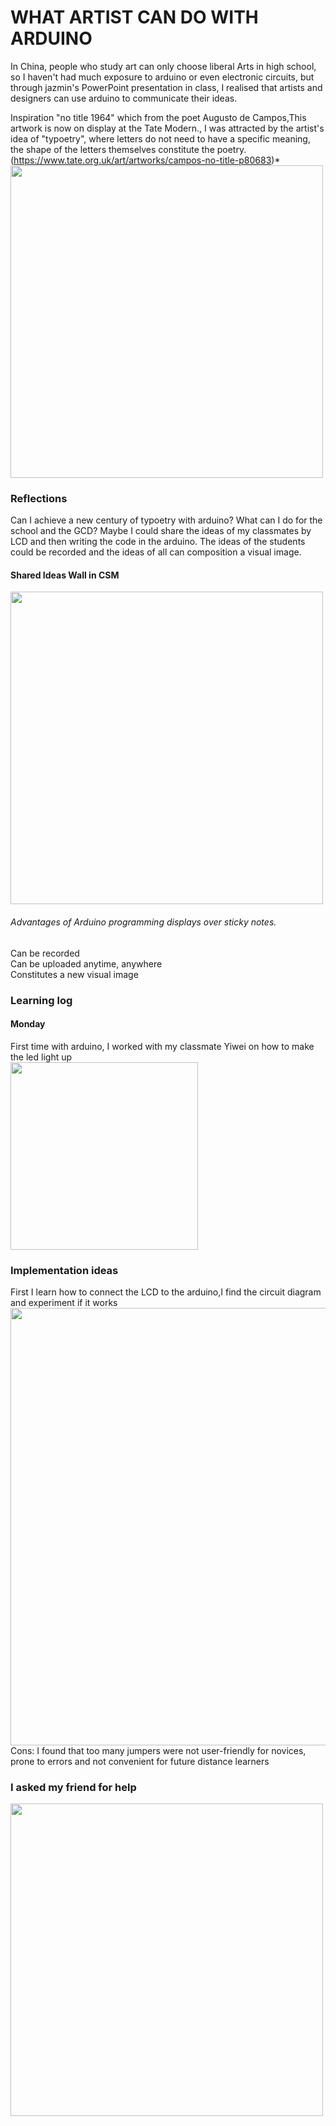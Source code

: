 # WHAT ARTIST CAN DO WITH ARDUINO
In China, people who study art can only choose liberal Arts in high school, so I haven't had much exposure to arduino or even electronic circuits, but through jazmin's PowerPoint presentation in class, I realised that artists and designers can use arduino to communicate their ideas.


Inspiration
  "no title 1964" which from the poet Augusto de Campos,This artwork is now on display at the Tate Modern., I was attracted by the artist's idea of "typoetry", where letters do not need to have a specific meaning, the shape of the letters themselves constitute the poetry.(https://www.tate.org.uk/art/artworks/campos-no-title-p80683)*<br>
<img src="https://user-images.githubusercontent.com/94130084/141469368-0a98c357-150c-4848-8573-35659df45bea.png" width="500px">
### Reflections
Can I achieve a new century of typoetry with arduino? What can I do for the school and the GCD?
Maybe I could share the ideas of my classmates by LCD and then writing the code in the arduino. The ideas of the students could be recorded and the ideas of all can composition  a visual image.
#### Shared Ideas Wall in CSM
<img src="https://user-images.githubusercontent.com/94130084/141470869-72568c3f-3c80-4586-9db9-abeec578f3a2.jpg" width="500px">

###### Advantages of Arduino programming displays over sticky notes.
Can be recorded<br>
Can be uploaded anytime, anywhere<br>
Constitutes a new visual image<br>

### Learning log
#### Monday
First time with arduino, I worked with my classmate Yiwei on how to make the led light up<br>
<img src="https://user-images.githubusercontent.com/94130084/141472402-f132f22b-d13d-46a9-b564-09bde4283742.png" width="300px">
### Implementation ideas
First I learn how to connect the LCD to the arduino,I find the circuit diagram and experiment if it works
<img src="https://user-images.githubusercontent.com/94130084/141473288-cecf4b0d-0e72-40ce-be9a-b47b6a7e5cae.png" width="700px">
Cons: I found that too many jumpers were not user-friendly for novices, prone to errors and not convenient for future distance learners<br>
### I asked my friend for help
<img src="https://user-images.githubusercontent.com/94130084/141474351-df382164-66d7-4c5f-9494-33bf52c85ada.png" width="500px">
